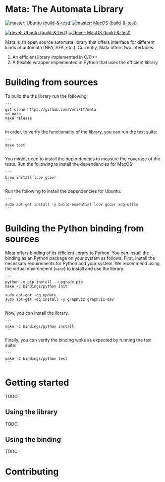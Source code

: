 # Mata: The Automata Library
[![master: Ubuntu (build-&-test)](https://github.com/VeriFIT/toris/actions/workflows/ubuntu.yml/badge.svg)](https://github.com/VeriFIT/toris/actions/workflows/ubuntu.yml)
[![master: MacOS (build-&-test)](https://github.com/VeriFIT/toris/actions/workflows/macos.yml/badge.svg)](https://github.com/VeriFIT/toris/actions/workflows/macos.yml)

[![devel: Ubuntu (build-&-test)](https://github.com/VeriFIT/toris/actions/workflows/ubuntu.yml/badge.svg?branch=devel)](https://github.com/VeriFIT/toris/actions/workflows/ubuntu.yml)
[![devel: MacOS (build-&-test)](https://github.com/VeriFIT/toris/actions/workflows/macos.yml/badge.svg?branch=devel)](https://github.com/VeriFIT/toris/actions/workflows/macos.yml)

Mata is an open source automata library that offers interface for different kinds of automata (NFA,
AFA, etc.). Currently, Mata offers two interfaces:

  1. An efficient library implemented in C/C++
  2. A flexible wrapper implemented in Python that uses the efficient library

# Building from sources

To build the the library run the following:

    ```
    git clone https://github.com/VeriFIT/mata
    cd mata
    make release
    ```

In order, to verify the functionality of the library, you can run the test suite:

    ```
    make test
    ```

You might, need to install the dependencies to measure the coverage of the tests. 
Run the following to install the dependencies for MacOS:

    ```
    brew install lcov gcovr
    ```

Run the following to install the dependencies for Ubuntu:

    ```
    sudo apt-get install -y build-essential lcov gcovr xdg-utils
    ```

# Building the Python binding from sources

Mata offers binding of its efficient library to Python. You can install the binding as an Python
package on your system as follows. First, install the necessary requirements for Python and your
system. We recommend using the virtual environemnt (`venv`) to install and use the library.

    ```
    python -m pip install --upgrade pip
    make -C bindings/python init

    sudo apt-get -qq update 
    sudo apt-get -qq install -y graphviz graphviz-dev
    ```

Now, you can install the library.

    ```
    make -C bindings/python install
    ```

Finally, you can verify the binding woks as expected by running the test suite:

    ```
    make -C bindings/python test
    ```

# Getting started

TODO

## Using the library

TODO

## Using the binding

TODO

# Contributing



